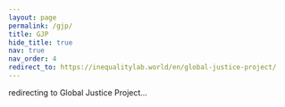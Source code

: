 ```yaml
--- 
layout: page
permalink: /gjp/
title: GJP
hide_title: true
nav: true
nav_order: 4
redirect_to: https://inequalitylab.world/en/global-justice-project/
---
```


redirecting to Global Justice Project...
